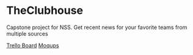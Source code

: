 # TheClubhouse
Capstone project for NSS. Get recent news for your favorite teams from multiple sources

[Trello Board](https://trello.com/b/f5VIjCdG/the-clubhouse)
[Moqups](https://app.moqups.com/jaredshane/87VRLDztHu/edit/page/a8f1068fa)
